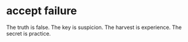 # accept failure
The truth is false.
The key is suspicion.
The harvest is experience.
The secret is practice.
